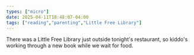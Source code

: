 ```yaml
---
types: ["micro"]
date: 2025-04-11T18:48:07-04:00
tags: ["reading","parenting","Little Free Library"]
---
```

There was a Little Free Library just outside tonight's restaurant, so kiddo's working through a new book while we wait for food.